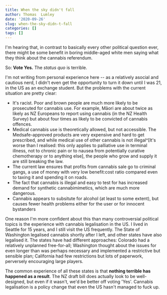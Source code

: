 ```yaml
---
title: When the sky didn't fall
author: Thomas  Lumley
date: '2020-09-26'
slug: when-the-sky-didn-t-fall
categories: []
tags: []
---
```


I'm hearing that, in contrast to basically every other political question ever, there might be some benefit in boring middle-aged white men saying what they think about the cannabis referendum. 

So: **Vote Yes.**  The *status quo* is terrible.

I'm not writing from personal experience here -- as a relatively asocial and cautious nerd, I didn't even get the opportunity to turn it down until I was 21, in the US as an exchange student. But the problems with the current situation are pretty clear:

- It's racist. Poor and brown people are much more likely to be prosecuted for cannabis use. For example, Māori are about twice as likely as NZ Europeans to report using cannabis (in the NZ Health Survey) but about four times as likely to be convicted of cannabis offences. 
- Medical cannabis use is theoretically allowed, but not accessible. The Medsafe-approved products are very expensive and hard to get prescribed, and while medical use of other cannabis is not illegal^[It's worse than I realised: this only applies to palliative use in terminal illness, not to chronic pain or to nausea from potentially curative chemotherapy or to anything else], the people who grow and supply it are still breaking the law.
- The current law ensures that profits from cannabis sale go to criminal gangs, a use of money with very low benefit:cost ratio compared even to taxing it and spending it on roads.
- The fact that cannabis is illegal and easy to test for has increased demand for synthetic cannabimimetics, which are much more dangerous.
- Cannabis appears to subsitute for alcohol (at least to some extent), but causes fewer health problems either for the user or for innocent bystanders


One reason I'm more confident about this than many controversial political topics is the experience with cannabis legalisation in the US. I lived in Seattle for 15 years, and I still visit the US frequently.   The State of Washington legalised cannabis shortly after I left, and other states have also legalised it.  The states  have had different approaches: Colorado had a relatively unplanned free-for-all; Washington thought about the issues for even longer than was perhaps necessary and implemented a restrictive but sensible plan; California  had few restrictions but lots of paperwork, perversely encouraging large players. 

The common experience of all these states is that **nothing terrible has happened as a result**. The NZ draft bill does actually look to be well-designed, but even if it wasn't, we'd be better off voting 'Yes'. Cannabis legalisation is a policy change that even the US hasn't managed to fuck up. 


